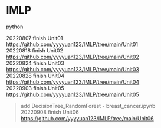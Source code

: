 # IMLP
python

20220807 finish Unit01 https://github.com/yyyyuan123/IMLP/tree/main/Unit01  
20220818 finish Unit02 https://github.com/yyyyuan123/IMLP/tree/main/Unit02  
20220824 finish Unit03 https://github.com/yyyyuan123/IMLP/tree/main/Unit03  
20220828 finish Unit04 https://github.com/yyyyuan123/IMLP/tree/main/Unit04  
20220903 finish Unit05 https://github.com/yyyyuan123/IMLP/tree/main/Unit05
 > add DecisionTree_RandomForest - breast_cancer.ipynb  
20220908 finish Unit06 https://github.com/yyyyuan123/IMLP/tree/main/Unit06
